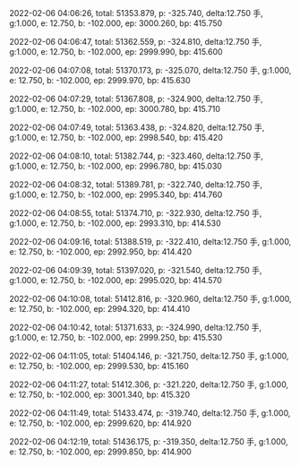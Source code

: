 2022-02-06 04:06:26, total: 51353.879, p: -325.740, delta:12.750 手, g:1.000, e: 12.750, b: -102.000, ep: 3000.260, bp: 415.750

2022-02-06 04:06:47, total: 51362.559, p: -324.810, delta:12.750 手, g:1.000, e: 12.750, b: -102.000, ep: 2999.990, bp: 415.600

2022-02-06 04:07:08, total: 51370.173, p: -325.070, delta:12.750 手, g:1.000, e: 12.750, b: -102.000, ep: 2999.970, bp: 415.630

2022-02-06 04:07:29, total: 51367.808, p: -324.900, delta:12.750 手, g:1.000, e: 12.750, b: -102.000, ep: 3000.780, bp: 415.710

2022-02-06 04:07:49, total: 51363.438, p: -324.820, delta:12.750 手, g:1.000, e: 12.750, b: -102.000, ep: 2998.540, bp: 415.420

2022-02-06 04:08:10, total: 51382.744, p: -323.460, delta:12.750 手, g:1.000, e: 12.750, b: -102.000, ep: 2996.780, bp: 415.030

2022-02-06 04:08:32, total: 51389.781, p: -322.740, delta:12.750 手, g:1.000, e: 12.750, b: -102.000, ep: 2995.340, bp: 414.760

2022-02-06 04:08:55, total: 51374.710, p: -322.930, delta:12.750 手, g:1.000, e: 12.750, b: -102.000, ep: 2993.310, bp: 414.530

2022-02-06 04:09:16, total: 51388.519, p: -322.410, delta:12.750 手, g:1.000, e: 12.750, b: -102.000, ep: 2992.950, bp: 414.420

2022-02-06 04:09:39, total: 51397.020, p: -321.540, delta:12.750 手, g:1.000, e: 12.750, b: -102.000, ep: 2995.020, bp: 414.570

2022-02-06 04:10:08, total: 51412.816, p: -320.960, delta:12.750 手, g:1.000, e: 12.750, b: -102.000, ep: 2994.320, bp: 414.410

2022-02-06 04:10:42, total: 51371.633, p: -324.990, delta:12.750 手, g:1.000, e: 12.750, b: -102.000, ep: 2999.250, bp: 415.530

2022-02-06 04:11:05, total: 51404.146, p: -321.750, delta:12.750 手, g:1.000, e: 12.750, b: -102.000, ep: 2999.530, bp: 415.160

2022-02-06 04:11:27, total: 51412.306, p: -321.220, delta:12.750 手, g:1.000, e: 12.750, b: -102.000, ep: 3001.340, bp: 415.320

2022-02-06 04:11:49, total: 51433.474, p: -319.740, delta:12.750 手, g:1.000, e: 12.750, b: -102.000, ep: 2999.620, bp: 414.920

2022-02-06 04:12:19, total: 51436.175, p: -319.350, delta:12.750 手, g:1.000, e: 12.750, b: -102.000, ep: 2999.850, bp: 414.900